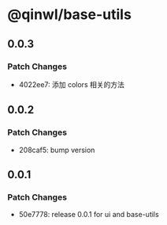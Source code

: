 # @qinwl/base-utils

## 0.0.3

### Patch Changes

- 4022ee7: 添加 colors 相关的方法

## 0.0.2

### Patch Changes

- 208caf5: bump version

## 0.0.1

### Patch Changes

- 50e7778: release 0.0.1 for ui and base-utils
